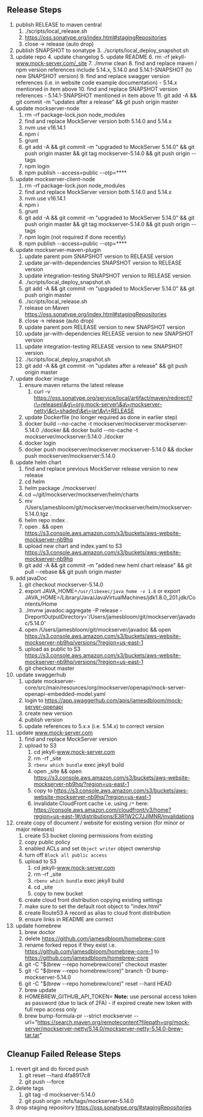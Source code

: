 ## Release Steps

1. publish RELEASE to maven central
    1. ./scripts/local_release.sh
    2. https://oss.sonatype.org/index.html#stagingRepositories
    3. close -> release (auto drop)
2. publish SNAPSHOT to sonatype
    3. ./scripts/local_deploy_snapshot.sh
3. update repo
    4. update changelog
    5. update README
    6. rm -rf jekyll-www.mock-server.com/_site
    7. ./mvnw clean
    8. find and replace maven / npm version references include 5.14.x, 5.14.0 and 5.14.1-SNAPSHOT (to new SNAPSHOT version)
    9. find and replace swagger version references (i.e. in website code example documentation) - 5.14.x mentioned in item above
    10. find and replace SNAPSHOT version references - 5.14.1-SNAPSHOT mentioned in item above
    11. git add -A && git commit -m "updates after a release" && git push origin master
4. update mockserver-node
    1. rm -rf package-lock.json node_modules
    2. find and replace MockServer version both 5.14.0 and 5.14.x
    3. nvm use v16.14.1
    4. npm i
    5. grunt
    6. git add -A && git commit -m "upgraded to MockServer 5.14.0" && git push origin master && git tag mockserver-5.14.0 && git push origin --tags
    11. npm login
    12. npm publish --access=public --otp=****
5. update mockserver-client-node
    1. rm -rf package-lock.json node_modules
    2. find and replace MockServer version both 5.14.0 and 5.14.x
    3. nvm use v16.14.1
    4. npm i
    5. grunt
    6. git add -A && git commit -m "upgraded to MockServer 5.14.0" && git push origin master && git tag mockserver-5.14.0 && git push origin --tags
    9. npm login (not required if done recently)
    10. npm publish --access=public --otp=****
6. update mockserver-maven-plugin
    1. update parent pom SNAPSHOT version to RELEASE version
    2. update jar-with-dependencies SNAPSHOT version to RELEASE version
    3. update integration-testing SNAPSHOT version to RELEASE version
    4. ./scripts/local_deploy_snapshot.sh
    5. git add -A && git commit -m "upgraded to MockServer 5.14.0" && git push origin master
    6. ./scripts/local_release.sh
    7. release on Maven https://oss.sonatype.org/index.html#stagingRepositories
    8. close -> release (auto drop)
    9. update parent pom RELEASE version to new SNAPSHOT version
    10. update jar-with-dependencies RELEASE version to new SNAPSHOT version
    11. update integration-testing RELEASE version to new SNAPSHOT version
    12. ./scripts/local_deploy_snapshot.sh
    13. git add -A && git commit -m "updates after a release" && git push origin master
7. update docker image
    1. ensure maven returns the latest release
        1. curl -v https://oss.sonatype.org/service/local/artifact/maven/redirect\?r\=releases\&g\=org.mock-server\&a\=mockserver-netty\&c\=shaded\&e\=jar\&v\=RELEASE
    2. update Dockerfile (no longer required as done in earlier step)
    3. docker build --no-cache -t mockserver/mockserver:mockserver-5.14.0 ./docker && docker build --no-cache -t mockserver/mockserver:5.14.0 ./docker
    6. docker login
    7. docker push mockserver/mockserver:mockserver-5.14.0 && docker push mockserver/mockserver:5.14.0
8. update helm chart
    1. find and replace previous MockServer release version to new release
    2. cd helm
    3. helm package ./mockserver/
    4. cd ~/git/mockserver/mockserver/helm/charts
    5. mv /Users/jamesbloom/git/mockserver/mockserver/helm/mockserver-5.14.0.tgz .
    6. helm repo index .
    7. open . && open https://s3.console.aws.amazon.com/s3/buckets/aws-website-mockserver-nb9hq
    8. upload new chart and index.yaml to S3 https://s3.console.aws.amazon.com/s3/buckets/aws-website-mockserver-nb9hq
    9. git add -A && git commit -m "added new heml chart release" && git pull --rebase && git push origin master
9. add javaDoc
   1. git checkout mockserver-5.14.0
   2. export JAVA_HOME=`/usr/libexec/java_home -v 1.8` or export JAVA_HOME=/Library/Java/JavaVirtualMachines/jdk1.8.0_201.jdk/Contents/Home
   3. ./mvnw javadoc:aggregate -P release -DreportOutputDirectory='/Users/jamesbloom/git/mockserver/javadoc/5.14.0'
   4. open /Users/jamesbloom/git/mockserver/javadoc && open https://s3.console.aws.amazon.com/s3/buckets/aws-website-mockserver-nb9hq/versions/?region=us-east-1
   5. upload as public to S3 https://s3.console.aws.amazon.com/s3/buckets/aws-website-mockserver-nb9hq/versions/?region=us-east-1
   6. git checkout master
10. update swaggerhub
    1. update mockserver-core/src/main/resources/org/mockserver/openapi/mock-server-openapi-embedded-model.yaml
    2. login to https://app.swaggerhub.com/apis/jamesdbloom/mock-server-openapi
    3. create new version
    4. publish version
    5. update references to 5.x.x (i.e. 5.14.x) to correct version
11. update www.mock-server.com
    1. find and replace MockServer version
    2. upload to S3
        1. cd jekyll-www.mock-server.com
        2. rm -rf _site
        3. `rbenv which bundle` exec jekyll build
        4. open _site && open https://s3.console.aws.amazon.com/s3/buckets/aws-website-mockserver-nb9hq/?region=us-east-1 
        5. copy to https://s3.console.aws.amazon.com/s3/buckets/aws-website-mockserver-nb9hq/?region=us-east-1
        6. invalidate CloudFront cache i.e. using `/*` here: https://console.aws.amazon.com/cloudfront/v3/home?region=us-east-1#/distributions/E3R1W2C7JJIMNR/invalidations
12. create copy of document / website for existing version (for minor or major releases)
    1. create S3 bucket cloning permissions from existing
    2. copy public policy
    3. enabled ACLs and set `Object writer` object ownership
    4. turn off `Block all public access`
    5. upload to S3
        1. cd jekyll-www.mock-server.com
        2. rm -rf _site
        3. `rbenv which bundle` exec jekyll build
        4. cd _site
        5. copy to new bucket
    6. create cloud front distribution copying existing settings
    7. make sure to set the default root object to "index.html"
    8. create Route53 A record as alias to cloud front distribution
    9. ensure links in README are correct
13. update homebrew
    1. brew doctor
    2. delete https://github.com/jamesdbloom/homebrew-core
    3. rename forked repos if they exist i.e. https://github.com/jamesdbloom/homebrew-core-1 to https://github.com/jamesdbloom/homebrew-core
    4. git -C "$(brew --repo homebrew/core)" checkout master
    5. git -C "$(brew --repo homebrew/core)" branch -D bump-mockserver-5.14.0
    6. git -C "$(brew --repo homebrew/core)" reset --hard HEAD
    7. brew update
    8. HOMEBREW_GITHUB_API_TOKEN=<token value> **Note:** use personal access token as password (due to lack of 2FA) - if expired create new token with full repo access only
    9. brew bump-formula-pr --strict mockserver --url="https://search.maven.org/remotecontent?filepath=org/mock-server/mockserver-netty/5.14.0/mockserver-netty-5.14.0-brew-tar.tar"

## Cleanup Failed Release Steps

1. revert git and do forced push
   1. git reset --hard 4fa8917c8
   2. git push --force
2. delete tags
   1. git tag -d mockserver-5.14.0
   2. git push origin :refs/tags/mockserver-5.14.0
3. drop staging repository https://oss.sonatype.org/#stagingRepositories